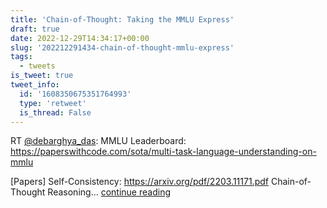 ```yaml
---
title: 'Chain-of-Thought: Taking the MMLU Express'
draft: true
date: 2022-12-29T14:34:17+00:00
slug: '202212291434-chain-of-thought-mmlu-express'
tags:
  - tweets
is_tweet: true
tweet_info:
  id: '1608350675351764993'
  type: 'retweet'
  is_thread: False
---
```




RT [@debarghya_das](https://x.com/debarghya_das): MMLU Leaderboard: <https://paperswithcode.com/sota/multi-task-language-understanding-on-mmlu>

[Papers]
Self-Consistency: <https://arxiv.org/pdf/2203.11171.pdf>
Chain-of-Thought Reasoning… [continue reading](https://x.com/sytelus/status/1608350675351764993)
